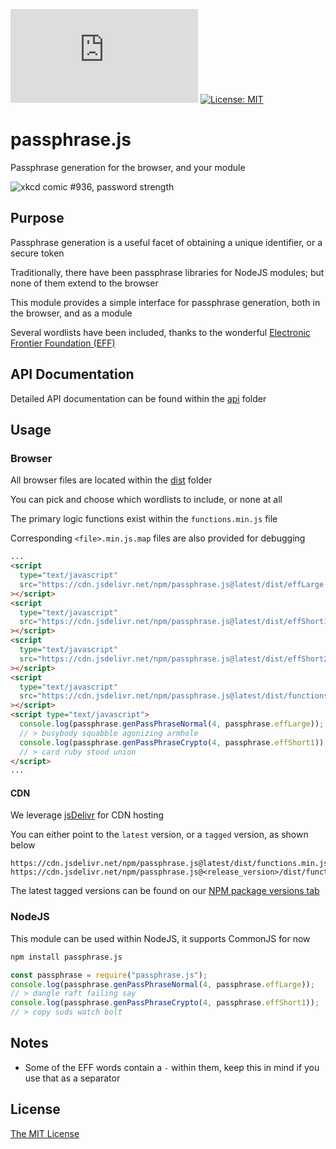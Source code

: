 [![NPM Version](https://img.shields.io/npm/v/passphrase.js)](https://www.npmjs.com/package/passphrase.js)
[![License: MIT](https://img.shields.io/badge/License-MIT-yellow.svg)](./LICENSE.md)

# passphrase.js

Passphrase generation for the browser, and your module

![xkcd comic #936, password strength](https://imgs.xkcd.com/comics/password_strength_2x.png)

## Purpose

Passphrase generation is a useful facet of obtaining a unique identifier, or a secure token

Traditionally, there have been passphrase libraries for NodeJS modules; but none of them extend to the browser

This module provides a simple interface for passphrase generation, both in the browser, and as a module

Several wordlists have been included, thanks to the wonderful [Electronic Frontier Foundation (EFF)](https://www.eff.org/)

## API Documentation

Detailed API documentation can be found within the [api](./api) folder

## Usage

### Browser

All browser files are located within the [dist](./dist) folder

You can pick and choose which wordlists to include, or none at all

The primary logic functions exist within the `functions.min.js` file

Corresponding `<file>.min.js.map` files are also provided for debugging

```html
...
<script
  type="text/javascript"
  src="https://cdn.jsdelivr.net/npm/passphrase.js@latest/dist/effLarge.min.js"
></script>
<script
  type="text/javascript"
  src="https://cdn.jsdelivr.net/npm/passphrase.js@latest/dist/effShort1.min.js"
></script>
<script
  type="text/javascript"
  src="https://cdn.jsdelivr.net/npm/passphrase.js@latest/dist/effShort2.min.js"
></script>
<script
  type="text/javascript"
  src="https://cdn.jsdelivr.net/npm/passphrase.js@latest/dist/functions.min.js"
></script>
<script type="text/javascript">
  console.log(passphrase.genPassPhraseNormal(4, passphrase.effLarge));
  // > busybody squabble agonizing armhole
  console.log(passphrase.genPassPhraseCrypto(4, passphrase.effShort1));
  // > card ruby stood union
</script>
...
```

#### CDN

We leverage [jsDelivr](https://www.google.com/search?q=jsdeliver) for CDN hosting

You can either point to the `latest` version, or a `tagged` version, as shown below

```
https://cdn.jsdelivr.net/npm/passphrase.js@latest/dist/functions.min.js
https://cdn.jsdelivr.net/npm/passphrase.js@<release_version>/dist/functions.min.js
```

The latest tagged versions can be found on our [NPM package versions tab](https://www.npmjs.com/package/passphrase.js?activeTab=versions)

### NodeJS

This module can be used within NodeJS, it supports CommonJS for now

```bash
npm install passphrase.js
```

```js
const passphrase = require("passphrase.js");
console.log(passphrase.genPassPhraseNormal(4, passphrase.effLarge));
// > dangle raft failing say
console.log(passphrase.genPassPhraseCrypto(4, passphrase.effShort1));
// > copy suds watch bolt
```

## Notes

- Some of the EFF words contain a `-` within them, keep this in mind if you use that as a separator

## License

[The MIT License](./LICENSE.md)
